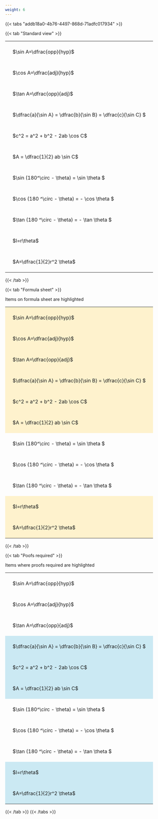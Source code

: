 ```yaml
---
weight: 6
---
```


{{< tabs "addb18a0-4b76-4497-868d-71adfc017934" >}}

{{< tab "Standard view" >}}

<style type="text/css">
#T_2db90 th.col_heading {
  text-align: left;
  font-size: 1em;
}
#T_2db90 td {
  text-align: left;
  font-size: 1em;
  padding: 1.5em;
}
</style>
<table id="T_2db90">
  <thead>
  </thead>
  <tbody>
    <tr>
      <td id="T_2db90_row0_col0" class="data row0 col0" >$\sin A=\dfrac{opp}{hyp}$</td>
    </tr>
    <tr>
      <td id="T_2db90_row1_col0" class="data row1 col0" >$\cos A=\dfrac{adj}{hyp}$</td>
    </tr>
    <tr>
      <td id="T_2db90_row2_col0" class="data row2 col0" >$\tan A=\dfrac{opp}{adj}$</td>
    </tr>
    <tr>
      <td id="T_2db90_row3_col0" class="data row3 col0" >$\dfrac{a}{\sin A} = \dfrac{b}{\sin B} = \dfrac{c}{\sin C} $</td>
    </tr>
    <tr>
      <td id="T_2db90_row4_col0" class="data row4 col0" >$c^2 = a^2 + b^2 - 2ab \cos C$</td>
    </tr>
    <tr>
      <td id="T_2db90_row5_col0" class="data row5 col0" >$A = \dfrac{1}{2} ab \sin C$</td>
    </tr>
    <tr>
      <td id="T_2db90_row6_col0" class="data row6 col0" >$\sin (180^\circ - \theta) = \sin \theta $</td>
    </tr>
    <tr>
      <td id="T_2db90_row7_col0" class="data row7 col0" >$\cos (180 ^\circ - \theta) = - \cos \theta $</td>
    </tr>
    <tr>
      <td id="T_2db90_row8_col0" class="data row8 col0" >$\tan (180 ^\circ - \theta) = - \tan \theta $</td>
    </tr>
    <tr>
      <td id="T_2db90_row9_col0" class="data row9 col0" >$l=r\theta$</td>
    </tr>
    <tr>
      <td id="T_2db90_row10_col0" class="data row10 col0" >$A=\dfrac{1}{2}r^2 \theta$</td>
    </tr>
  </tbody>
</table>
{{< /tab >}}

{{< tab "Formula sheet" >}}

Items on formula sheet are highlighted 
<br>
<style type="text/css">
#T_5c89f th.col_heading {
  text-align: left;
  font-size: 1em;
}
#T_5c89f td {
  text-align: left;
  font-size: 1em;
  padding: 1.5em;
}
#T_5c89f_row0_col0, #T_5c89f_row1_col0, #T_5c89f_row2_col0, #T_5c89f_row3_col0, #T_5c89f_row4_col0, #T_5c89f_row5_col0, #T_5c89f_row9_col0, #T_5c89f_row10_col0 {
  background-color: rgba(255,194,10, 0.2);
}
#T_5c89f_row6_col0, #T_5c89f_row7_col0, #T_5c89f_row8_col0 {
  background-color: rgba(0,0,0,0);
}
</style>
<table id="T_5c89f">
  <thead>
  </thead>
  <tbody>
    <tr>
      <td id="T_5c89f_row0_col0" class="data row0 col0" >$\sin A=\dfrac{opp}{hyp}$</td>
    </tr>
    <tr>
      <td id="T_5c89f_row1_col0" class="data row1 col0" >$\cos A=\dfrac{adj}{hyp}$</td>
    </tr>
    <tr>
      <td id="T_5c89f_row2_col0" class="data row2 col0" >$\tan A=\dfrac{opp}{adj}$</td>
    </tr>
    <tr>
      <td id="T_5c89f_row3_col0" class="data row3 col0" >$\dfrac{a}{\sin A} = \dfrac{b}{\sin B} = \dfrac{c}{\sin C} $</td>
    </tr>
    <tr>
      <td id="T_5c89f_row4_col0" class="data row4 col0" >$c^2 = a^2 + b^2 - 2ab \cos C$</td>
    </tr>
    <tr>
      <td id="T_5c89f_row5_col0" class="data row5 col0" >$A = \dfrac{1}{2} ab \sin C$</td>
    </tr>
    <tr>
      <td id="T_5c89f_row6_col0" class="data row6 col0" >$\sin (180^\circ - \theta) = \sin \theta $</td>
    </tr>
    <tr>
      <td id="T_5c89f_row7_col0" class="data row7 col0" >$\cos (180 ^\circ - \theta) = - \cos \theta $</td>
    </tr>
    <tr>
      <td id="T_5c89f_row8_col0" class="data row8 col0" >$\tan (180 ^\circ - \theta) = - \tan \theta $</td>
    </tr>
    <tr>
      <td id="T_5c89f_row9_col0" class="data row9 col0" >$l=r\theta$</td>
    </tr>
    <tr>
      <td id="T_5c89f_row10_col0" class="data row10 col0" >$A=\dfrac{1}{2}r^2 \theta$</td>
    </tr>
  </tbody>
</table>
{{< /tab >}}

{{< tab "Poofs required" >}}

Items where proofs required are highlighted 
<br>
<style type="text/css">
#T_6bfd2 th.col_heading {
  text-align: left;
  font-size: 1em;
}
#T_6bfd2 td {
  text-align: left;
  font-size: 1em;
  padding: 1.5em;
}
#T_6bfd2_row0_col0, #T_6bfd2_row1_col0, #T_6bfd2_row2_col0, #T_6bfd2_row6_col0, #T_6bfd2_row7_col0, #T_6bfd2_row8_col0 {
  background-color: rgba(0,0,0,0);
}
#T_6bfd2_row3_col0, #T_6bfd2_row4_col0, #T_6bfd2_row5_col0, #T_6bfd2_row9_col0, #T_6bfd2_row10_col0 {
  background-color: rgba(0,150,200, 0.2);
}
</style>
<table id="T_6bfd2">
  <thead>
  </thead>
  <tbody>
    <tr>
      <td id="T_6bfd2_row0_col0" class="data row0 col0" >$\sin A=\dfrac{opp}{hyp}$</td>
    </tr>
    <tr>
      <td id="T_6bfd2_row1_col0" class="data row1 col0" >$\cos A=\dfrac{adj}{hyp}$</td>
    </tr>
    <tr>
      <td id="T_6bfd2_row2_col0" class="data row2 col0" >$\tan A=\dfrac{opp}{adj}$</td>
    </tr>
    <tr>
      <td id="T_6bfd2_row3_col0" class="data row3 col0" >$\dfrac{a}{\sin A} = \dfrac{b}{\sin B} = \dfrac{c}{\sin C} $</td>
    </tr>
    <tr>
      <td id="T_6bfd2_row4_col0" class="data row4 col0" >$c^2 = a^2 + b^2 - 2ab \cos C$</td>
    </tr>
    <tr>
      <td id="T_6bfd2_row5_col0" class="data row5 col0" >$A = \dfrac{1}{2} ab \sin C$</td>
    </tr>
    <tr>
      <td id="T_6bfd2_row6_col0" class="data row6 col0" >$\sin (180^\circ - \theta) = \sin \theta $</td>
    </tr>
    <tr>
      <td id="T_6bfd2_row7_col0" class="data row7 col0" >$\cos (180 ^\circ - \theta) = - \cos \theta $</td>
    </tr>
    <tr>
      <td id="T_6bfd2_row8_col0" class="data row8 col0" >$\tan (180 ^\circ - \theta) = - \tan \theta $</td>
    </tr>
    <tr>
      <td id="T_6bfd2_row9_col0" class="data row9 col0" >$l=r\theta$</td>
    </tr>
    <tr>
      <td id="T_6bfd2_row10_col0" class="data row10 col0" >$A=\dfrac{1}{2}r^2 \theta$</td>
    </tr>
  </tbody>
</table>
{{< /tab >}}
{{< /tabs >}}